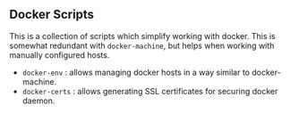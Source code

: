 Docker Scripts
--------------

This is a collection of scripts which simplify working with docker.
This is somewhat redundant with `docker-machine`, but helps when working with manually
configured hosts.

* `docker-env` : allows managing docker hosts in a way similar to docker-machine.
* `docker-certs` : allows generating SSL certificates for securing docker daemon.
